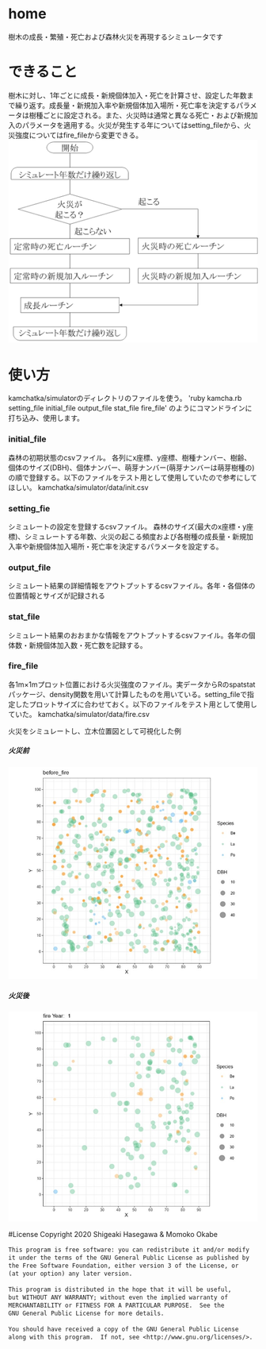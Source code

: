 # home
樹木の成長・繁殖・死亡および森林火災を再現するシミュレータです

# できること
樹木に対し、1年ごとに成長・新規個体加入・死亡を計算させ、設定した年数まで繰り返す。成長量・新規加入率や新規個体加入場所・死亡率を決定するパラメータは樹種ごとに設定される。また、火災時は通常と異なる死亡・および新規加入のパラメータを適用する。火災が発生する年についてはsetting_fileから、火災強度についてはfire_fileから変更できる。
![フローチャート](https://github.com/m-o-kobe/forest/blob/master/zu1.png "サンプル")


# 使い方
kamchatka/simulatorのディレクトリのファイルを使う。
'ruby kamcha.rb setting_file initial_file output_file stat_file fire_file'
のようにコマンドラインに打ち込み、使用します。

### initial_file
森林の初期状態のcsvファイル。
各列にx座標、y座標、樹種ナンバー、樹齢、個体のサイズ(DBH)、個体ナンバー、萌芽ナンバー(萌芽ナンバーは萌芽樹種の)の順で登録する。以下のファイルをテスト用として使用していたので参考にしてほしい。
kamchatka/simulator/data/init.csv

### setting_fie
シミュレートの設定を登録するcsvファイル。
森林のサイズ(最大のx座標・y座標)、シミュレートする年数、火災の起こる頻度および各樹種の成長量・新規加入率や新規個体加入場所・死亡率を決定するパラメータを設定する。

### output_file
シミュレート結果の詳細情報をアウトプットするcsvファイル。各年・各個体の位置情報とサイズが記録される


### stat_file
シミュレート結果のおおまかな情報をアウトプットするcsvファイル。各年の個体数・新規個体加入数・死亡数を記録する。

### fire_file
各1m×1mプロット位置における火災強度のファイル。実データからRのspatstatパッケージ、density関数を用いて計算したものを用いている。setting_fileで指定したプロットサイズに合わせておく。以下のファイルをテスト用として使用していた。
kamchatka/simulator/data/fire.csv

火災をシミュレートし、立木位置図として可視化した例
##### 火災前
![火災前](https://github.com/m-o-kobe/forest/blob/master/zu2.jpg "サンプル")
##### 火災後
![火災後](https://github.com/m-o-kobe/forest/blob/master/zu3.jpg "サンプル")

#License
Copyright 2020 Shigeaki Hasegawa & Momoko Okabe

    This program is free software: you can redistribute it and/or modify
    it under the terms of the GNU General Public License as published by
    the Free Software Foundation, either version 3 of the License, or
    (at your option) any later version.

    This program is distributed in the hope that it will be useful,
    but WITHOUT ANY WARRANTY; without even the implied warranty of
    MERCHANTABILITY or FITNESS FOR A PARTICULAR PURPOSE.  See the
    GNU General Public License for more details.

    You should have received a copy of the GNU General Public License
    along with this program.  If not, see <http://www.gnu.org/licenses/>.
